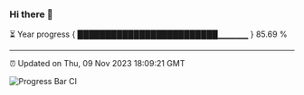 ### Hi there 👋

⏳ Year progress { █████████████████████████▁▁▁▁▁ } 85.69 %

---

⏰ Updated on Thu, 09 Nov 2023 18:09:21 GMT

![Progress Bar CI](https://github.com/Shyam-Makwana/GitHub-Actions-Demo/workflows/Progress%20Bar%20CI/badge.svg)
